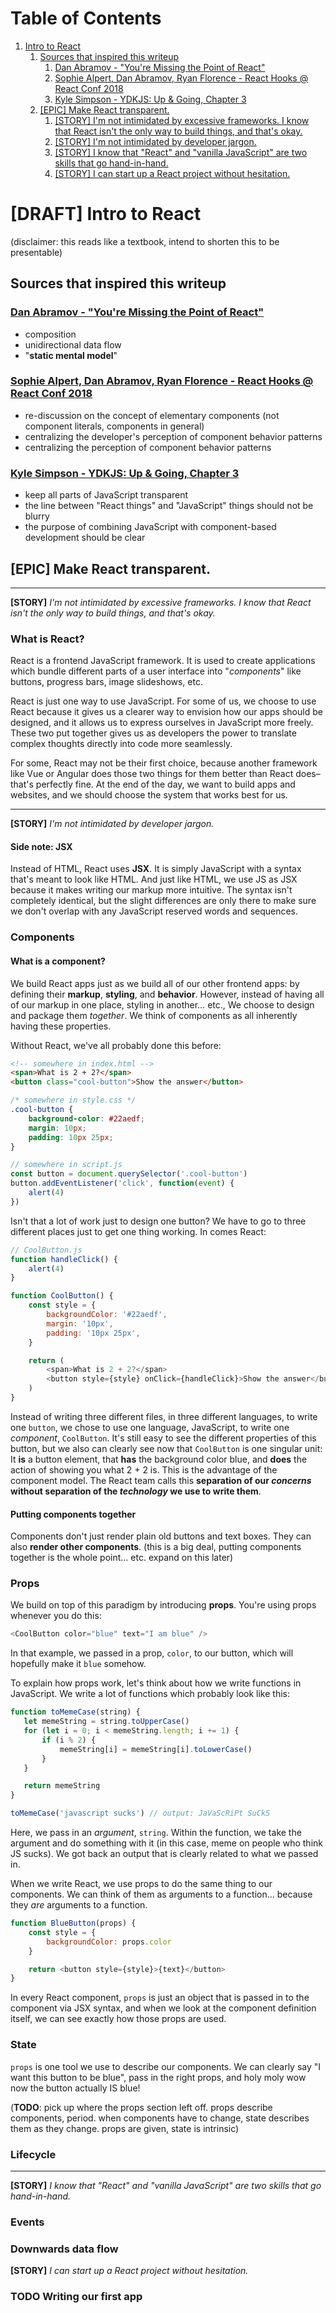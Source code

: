 # Table of Contents

1.  [Intro to React](#org211042e)
    1.  [Sources that inspired this writeup](#orgc6435c0)
        1.  [Dan Abramov - "You're Missing the Point of React"](#org2334996)
        2.  [Sophie Alpert, Dan Abramov, Ryan Florence - React Hooks @ React Conf 2018](#orgb9fb10c)
        3.  [Kyle Simpson - YDKJS: Up & Going, Chapter 3](#orgdc78f6a)
    2.  [[EPIC] Make React transparent.](#org16b49ec)
        1.  [[STORY] I'm not intimidated by excessive frameworks. I know that React isn't the only way to build things, and that's okay.](#orgde9d8d1)
        2.  [[STORY] I'm not intimidated by developer jargon.](#org0ccc198)
        3.  [[STORY] I know that "React" and "vanilla JavaScript" are two skills that go hand-in-hand.](#org53f16c3)
        4.  [[STORY] I can start up a React project without hesitation.](#org05b889f)

<a id="org211042e"></a>

# [DRAFT] Intro to React

(disclaimer: this reads like a textbook, intend to shorten this to be presentable)

<a id="orgc6435c0"></a>

## Sources that inspired this writeup

<a id="org2334996"></a>

### [Dan Abramov - "You're Missing the Point of React"](https://medium.com/@dan_abramov/youre-missing-the-point-of-react-a20e34a51e1a)

- composition
- unidirectional data flow
- "**static mental model**"

<a id="orgb9fb10c"></a>

### [Sophie Alpert, Dan Abramov, Ryan Florence - React Hooks @ React Conf 2018](https://www.youtube.com/watch?v=dpw9EHDh2bM)

- re-discussion on the concept of elementary components (not component literals, components in general)
- centralizing the developer's perception of component behavior patterns
- centralizing the perception of component behavior patterns

<a id="orgdc78f6a"></a>

### [Kyle Simpson - YDKJS: Up & Going, Chapter 3](https://github.com/getify/You-Dont-Know-JS/blob/master/up%2520%2526%2520going/ch3.md)

- keep all parts of JavaScript transparent
- the line between "React things" and "JavaScript" things should not be blurry
- the purpose of combining JavaScript with component-based development should be clear

<a id="org16b49ec"></a>

## [EPIC] Make React transparent.

<a id="orgde9d8d1"></a>

---

**[STORY]** *I'm not intimidated by excessive frameworks. I know that React isn't the only way to build things, and that's okay.*

###  What is React?

React is a frontend JavaScript framework. It is used to create applications which bundle different parts of a user interface into "_components_" like buttons, progress bars, image slideshows, etc.

React is just one way to use JavaScript. For some of us, we choose to use React because it gives us a clearer way to envision how our apps should be designed, and it allows us to express ourselves in JavaScript more freely. These two put together gives us as developers the power to translate complex thoughts directly into code more seamlessly.

For some, React may not be their first choice, because another framework like Vue or Angular does those two things for them better than React does&#x2013;that's perfectly fine. At the end of the day, we want to build apps and websites, and we should choose the system that works best for us.

<a id="org0ccc198"></a>

---


**[STORY]** *I'm not intimidated by developer jargon.*

####  Side note: JSX

Instead of HTML, React uses **JSX**. It is simply JavaScript with a syntax that's meant to look like HTML. And just like HTML, we use JS as JSX because it makes writing our markup more intuitive. The syntax isn't completely identical, but the slight differences are only there to make sure we don't overlap with any JavaScript reserved words and sequences.

###  Components

####  What is a component?

We build React apps just as we build all of our other frontend apps: by defining their **markup**, **styling**, and **behavior**. However, instead of having all of our markup in one place, styling in another&#x2026; etc., We choose to design and package them _together_. We think of components as all inherently having these properties.

Without React, we've all probably done this before:

```html
<!-- somewhere in index.html -->
<span>What is 2 + 2?</span>
<button class="cool-button">Show the answer</button>
```

```css
/* somewhere in style.css */
.cool-button {
    background-color: #22aedf;
    margin: 10px;
    padding: 10px 25px;
}
```

```js
// somewhere in script.js
const button = document.querySelector('.cool-button')
button.addEventListener('click', function(event) {
    alert(4)
})
```

Isn't that a lot of work just to design one button? We have to go to three different places just to get one thing working. In comes React:

```js
// CoolButton.js
function handleClick() {
    alert(4)
}

function CoolButton() {
    const style = {
        backgroundColor: '#22aedf',
        margin: '10px',
        padding: '10px 25px',
    }

    return (
        <span>What is 2 + 2?</span>
        <button style={style} onClick={handleClick}>Show the answer</button>
    )
}
```

Instead of writing three different files, in three different languages, to write one `button`, we chose to use one language, JavaScript, to write one _component_, `CoolButton`. It's still easy to see the different properties of this button, but we also can clearly see now that `CoolButton` is one singular unit: It **is** a button element, that **has** the background color blue, and **does** the action of showing you what 2 + 2 is. This is the advantage of the component model. The React team calls this **separation of our _concerns_ without separation of the _technology_ we use to write them**.

####  Putting components together

Components don't just render plain old buttons and text boxes. They can also **render other components**. (this is a big deal, putting components together is the whole point&#x2026; etc. expand on this later)

###  Props

We build on top of this paradigm by introducing **props**. You're using props whenever you do this:

```js
<CoolButton color="blue" text="I am blue" />
```

In that example, we passed in a prop, `color`, to our button, which will hopefully make it `blue` somehow.

To explain how props work, let's think about how we write functions in JavaScript. We write a lot of functions which probably look like this:

```js
function toMemeCase(string) {
   let memeString = string.toUpperCase()
   for (let i = 0; i < memeString.length; i += 1) {
       if (i % 2) {
           memeString[i] = memeString[i].toLowerCase()
       }
   }

   return memeString
}

toMemeCase('javascript sucks') // output: JaVaScRiPt SuCkS
```

Here, we pass in an _argument_, `string`. Within the function, we take the argument and do something with it (in this case, meme on people who think JS sucks). We got back an output that is clearly related to what we passed in.

When we write React, we use props to do the same thing to our components. We can think of them as arguments to a function&#x2026; because they _are_ arguments to a function.

```js
function BlueButton(props) {
    const style = {
        backgroundColor: props.color
    }

    return <button style={style}>{text}</button>
}
```

In every React component, `props` is just an object that is passed in to the component via JSX syntax, and when we look at the component definition itself, we can see exactly how those props are used.

###  State

`props` is one tool we use to describe our components. We can clearly say "I want this button to be blue", pass in the right props, and holy moly wow now the button actually IS blue!

(**TODO**: pick up where the props section left off. props describe components, period. when components have to change, state describes them as they change. props are given, state is intrinsic)

###  Lifecycle

<a id="org53f16c3"></a>

---


**[STORY]** *I know that "React" and "vanilla JavaScript" are two skills that go hand-in-hand.*

###  Events

###  Downwards data flow

<a id="org05b889f"></a>

**[STORY]** *I can start up a React project without hesitation.*

### TODO Writing our first app
